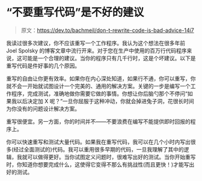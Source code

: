 # “不要重写代码”是不好的建议

> 原文：<https://dev.to/bachmeil/don-t-rewrite-code-is-bad-advice-14i7>

我读过很多次建议，你不应该重写一个工作程序。我认为这个想法在很多年前 Joel Spolsky 的博客文章中流行开来。对于您在生产中使用的百万行代码程序来说，这可能是一个合理的建议。当你的程序只有几千行时，这是个坏建议。以下是重写代码是件好事的几个原因。

重写的自由让你更有效率。如果你在内心深处知道，如果行不通，你可以重写，你就不会一开始就试图设计一个完美的、通用的解决方案。关键的一步是编写一个工作程序，完成测试，准确地做你需要它做的事情。你想让你后脑勺那个不停问“如果我以后决定加 X 呢？”一旦你屈服于这种冲动，你就会掉进兔子洞，花很长时间为你没有的问题设计解决方案。

重写很便宜。另一方面，你的时间并不——不要浪费在编写不能提供即时回报的程序上。

你可以快速重写和测试大量代码。如果我在重写代码，我可以在几个小时内写出很多(经过全面测试的)代码。我可以重用很多早期的代码，一旦我理解了其中的逻辑，我就可以做得更好。当你试图定义问题时，很难写出好的测试。当你开始重写时，你知道你想要完成什么，这使得它变得不那么有挑战性(而且更快！)才能写出好的测试。